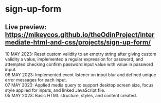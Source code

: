 # sign-up-form
Live preview: <https://mikeycos.github.io/theOdinProject/intermediate-html-and-css/projects/sign-up-form/>
---
10 MAY 2023: Reset custom validity to an emptry string after giving custom validity a value, implemented a regular expression for password, and attempted checking confirm password input value with value in password input.  
08 MAY 2023: Implemented event listener on input blur and defined unique error messages for each input.  
07 MAY 2023: Applied media query to support desktop screen size, focus style applied for inputs, and linked JavaScript file.    
05 MAY 2023: Basic HTML structure, styles, and content created.  